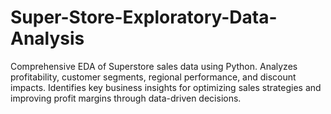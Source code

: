 # Super-Store-Exploratory-Data-Analysis
Comprehensive EDA of Superstore sales data using Python. Analyzes profitability, customer segments, regional performance, and discount impacts. Identifies key business insights for optimizing sales strategies and improving profit margins through data-driven decisions.
